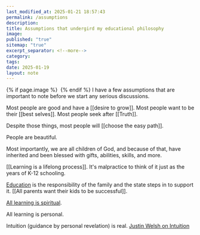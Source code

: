 ```yaml
---
last_modified_at: 2025-01-21 18:57:43
permalink: /assumptions
description: 
title: Assumptions that undergird my educational philosophy
image: 
published: "true"
sitemap: "true"
excerpt_separator: <!--more-->
category: 
tags: 
date: 2025-01-19
layout: note
---
```



{% if page.image %} <img src="{{ page.image }}" alt=""> {% endif %}
I have a few assumptions that are important to note before we start any serious discussions. 

Most people are good and have a [[desire to grow]]. Most people want to be their [[best selves]]. Most people seek after [[Truth]].

Despite those things, most people will [[choose the easy path]]. 

People are beautiful. 

Most importantly, we are all children of God, and because of that, have inherited and been blessed with gifts, abilities, skills, and more. 

[[Learning is a lifelong process]]. It's malpractice to think of it just as the years of K-12 schooling. 

[Education](https://jethro.site/2023/09/25/education-is-the-responsibility-of-25a/)  is the responsibility of the family and the state steps in to support it. [[All parents want their kids to be successful]].

[All learning is spiritual](https://jethro.site/2023/10/09/the-value-of-spiritual-learning/).

All learning is personal.

Intuition (guidance by personal revelation) is real. [Justin Welsh on Intuition](https://x.com/thejustinwelsh/status/1881024584599654622?s=46)  

